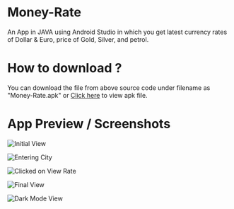 # Money-Rate
An App in JAVA using Android Studio in which you get latest currency
rates of Dollar & Euro, price of Gold, Silver, and petrol.

# How to download ?
You can download the file from above source code under filename as "Money-Rate.apk" or [Click here](https://github.com/TaranjeetSinghKalsi/Money-Rate/blob/master/Money-Rate.apk) to view apk file.

# App Preview / Screenshots
![Initial View](./screenshot/1.jpeg)

![Entering City](./screenshot/2.jpeg)

![Clicked on View Rate](./screenshot/3.jpeg)

![Final View](./screenshot/4.jpeg)

![Dark Mode View](./screenshot/5.jpeg)
